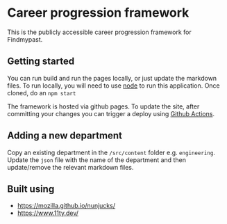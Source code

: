 # Career progression framework

This is the publicly accessible career progression framework for Findmypast.

## Getting started

You can run build and run the pages locally, or just update the markdown files. To run locally, you will need to use [node](https://nodejs.org/en/download/) to run this application. Once cloned, do an `npm start`

The framework is hosted via github pages. To update the site, after committing your changes you can trigger a deploy using [Github Actions](https://github.com/findmypast/career-progression-framework/actions).

## Adding a new department

Copy an existing department in the `/src/content` folder e.g. `engineering`. Update the `json` file with the name of the department and then update/remove the relevant markdown files.

## Built using

- https://mozilla.github.io/nunjucks/
- https://www.11ty.dev/
